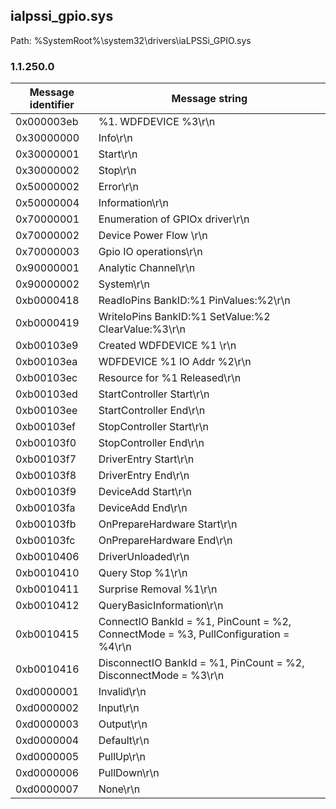 ## ialpssi_gpio.sys

Path: %SystemRoot%\system32\drivers\iaLPSSi_GPIO.sys

### 1.1.250.0

Message identifier | Message string
--- | ---
0x000003eb | %1. WDFDEVICE %3\r\n
0x30000000 | Info\r\n
0x30000001 | Start\r\n
0x30000002 | Stop\r\n
0x50000002 | Error\r\n
0x50000004 | Information\r\n
0x70000001 | Enumeration of GPIOx driver\r\n
0x70000002 | Device Power Flow \r\n
0x70000003 | Gpio IO operations\r\n
0x90000001 | Analytic Channel\r\n
0x90000002 | System\r\n
0xb0000418 | ReadIoPins BankID:%1 PinValues:%2\r\n
0xb0000419 | WriteIoPins BankID:%1 SetValue:%2 ClearValue:%3\r\n
0xb00103e9 | Created WDFDEVICE %1 \r\n
0xb00103ea | WDFDEVICE %1 IO Addr %2\r\n
0xb00103ec | Resource for %1 Released\r\n
0xb00103ed | StartController Start\r\n
0xb00103ee | StartController End\r\n
0xb00103ef | StopController Start\r\n
0xb00103f0 | StopController End\r\n
0xb00103f7 | DriverEntry Start\r\n
0xb00103f8 | DriverEntry End\r\n
0xb00103f9 | DeviceAdd Start\r\n
0xb00103fa | DeviceAdd End\r\n
0xb00103fb | OnPrepareHardware Start\r\n
0xb00103fc | OnPrepareHardware End\r\n
0xb0010406 | DriverUnloaded\r\n
0xb0010410 | Query Stop %1\r\n
0xb0010411 | Surprise Removal %1\r\n
0xb0010412 | QueryBasicInformation\r\n
0xb0010415 | ConnectIO BankId = %1, PinCount = %2, ConnectMode = %3, PullConfiguration = %4\r\n
0xb0010416 | DisconnectIO BankId = %1, PinCount = %2, DisconnectMode = %3\r\n
0xd0000001 | Invalid\r\n
0xd0000002 | Input\r\n
0xd0000003 | Output\r\n
0xd0000004 | Default\r\n
0xd0000005 | PullUp\r\n
0xd0000006 | PullDown\r\n
0xd0000007 | None\r\n
